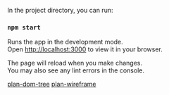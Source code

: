 In the project directory, you can run:

### `npm start`

Runs the app in the development mode.\
Open [http://localhost:3000](http://localhost:3000) to view it in your browser.

The page will reload when you make changes.\
You may also see any lint errors in the console.

[plan-dom-tree](/assets/fe-news-project-dom-tree.png)
[plan-wireframe](/assets/fe-news-project-wireframe.png)
